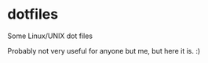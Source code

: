 # dotfiles
Some Linux/UNIX dot files

Probably not very useful for anyone but me, but here it is. :)

